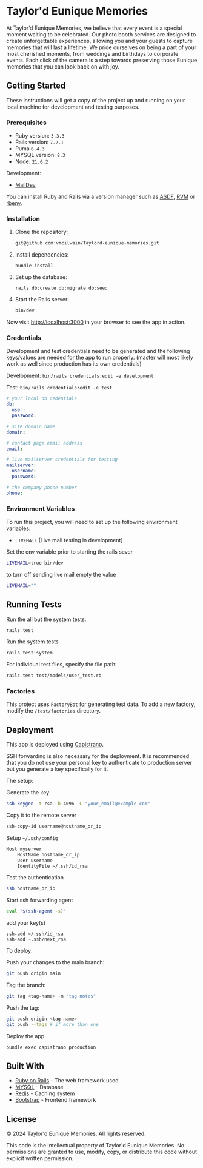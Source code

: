 # Taylor'd Eunique Memories

At Taylor’d Eunique Memories, we believe that every event is a special moment waiting to be celebrated. Our photo booth services are designed to create unforgettable experiences, allowing you and your guests to capture memories that will last a lifetime. We pride ourselves on being a part of your most cherished moments, from weddings and birthdays to corporate events. Each click of the camera is a step towards preserving those Eunique memories that you can look back on with joy.

## Getting Started

These instructions will get a copy of the project up and running on your local machine for development and testing purposes.

### Prerequisites

- Ruby version: `3.3.3`
- Rails version: `7.2.1`
- Puma `6.4.3`
- MYSQL version: `8.3`
- Node: `21.6.2`

Development:

- [MailDev](https://github.com/maildev/maildev)

You can install Ruby and Rails via a version manager such as [ASDF](https://asdf-vm.com), [RVM](https://rvm.io/) or [rbenv](https://github.com/rbenv/rbenv).

### Installation

1. Clone the repository:

   ```bash
   git@github.com:vmcilwain/Taylord-eunique-memories.git
   ```

2. Install dependencies:

   ```
   bundle install
   ```

3. Set up the database:

   ```
   rails db:create db:migrate db:seed
   ```

4. Start the Rails server:

   ```bash
   bin/dev
   ```

Now visit [http://localhost:3000](http://localhost:3000) in your browser to see the app in action.

### Credentials

Development and test credentials need to be generated and the following keys/values are needed for the app to run properly. (master will most likely work as well since production has its own credentials)

Development: `bin/rails credentials:edit -e development`

Test: `bin/rails credentials:edit -e test`

```yaml
# your local db cedentials
db:
  user:
  password:

# site domain name
domain:

# contact page email address
email:

# live mailserver credentials for testing
mailserver:
  username:
  password:

# the company phone number
phone:
```

### Environment Variables

To run this project, you will need to set up the following environment variables:

- `LIVEMAIL` (Live mail testing in development)

Set the env variable prior to starting the rails sever

```bash
LIVEMAIL=true bin/dev
```

to turn off sending live mail empty the value

```bash
LIVEMAIL=""
```

## Running Tests

Run the all but the system tests:

```bash
rails test
```

Run the system tests

```bash
rails test:system
```

For individual test files, specify the file path:

```bash
rails test test/models/user_test.rb
```

### Factories

This project uses `FactoryBot` for generating test data. To add a new factory, modify the `/test/factories` directory.

## Deployment

This app is deployed using [Capistrano](https://capistranorb.com).

SSH forwarding is also necessary for the deployment. It is recommended that you do not use your personal key to authenticate to production server but you generate a key specifically for it.

The setup:

Generate the key

```bash
ssh-keygen -t rsa -b 4096 -C "your_email@example.com"
```

Copy it to the remote server

```bash
ssh-copy-id username@hostname_or_ip
```

Setup `~/.ssh/config`

```bash
Host myserver
    HostName hostname_or_ip
    User username
    IdentityFile ~/.ssh/id_rsa
```

Test the authentication

```bash
ssh hostname_or_ip
```

Start ssh forwarding agent

```bash
eval "$(ssh-agent -s)"
```

add your key(s)

```
ssh-add ~/.ssh/id_rsa
ssh-add ~.ssh/next_rsa
```

To deploy:

Push your changes to the main branch:

```bash
git push origin main
```

Tag the branch:

```bash
git tag <tag-name> -m "tag notes"
```

Push the tag:

```bash
git push origin <tag-name>
git push --tags # if more than one
```

Deploy the app

```bash
bundle exec capistrano production
```

## Built With

- [Ruby on Rails](https://rubyonrails.org/) - The web framework used
- [MYSQL](https://www.mysql.com/) - Database
- [Redis](https://redis.io/) - Caching system
- [Bootstrap](https://getbootstrap.com/) - Frontend framework

## License

© 2024 Taylor'd Eunique Memories. All rights reserved.

This code is the intellectual property of Taylor'd Eunique Memories. No permissions are granted to use, modify, copy, or distribute this code without explicit written permission.
